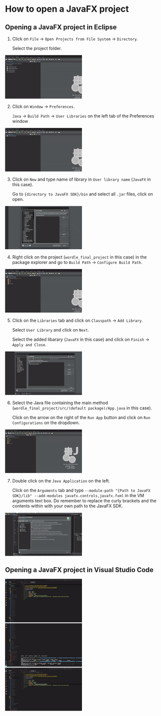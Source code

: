 # How to open a JavaFX project
## Opening a JavaFX project in Eclipse
1. Click on `File` -> `Open Projects from File System` -> `Directory`.

   Select the project folder.
<img src="https://github.com/iandkim229-tamu/how_to_open_a_javafx_project/blob/main/Resources/eclipse_step1.gif" width=50% height=50%>


2. Click on `Window` -> `Preferences`.

   `Java` -> `Build Path` -> `User Libraries` on the left tab of the Preferences window
<img src="https://github.com/iandkim229-tamu/how_to_open_a_javafx_project/blob/main/Resources/eclipse_step2.gif" width=50% height=50%>


3. Click on `New` and type name of library in `User library name` (`JavaFX` in this case).
   
   Go to `{directory to JavaFX SDK}/bin` and select all `.jar` files, click on open.
<img src="https://github.com/iandkim229-tamu/how_to_open_a_javafx_project/blob/main/Resources/eclipse_step3.gif" width=50% height=50%>


4. Right click on the project (`wordle_final_project` in this case) in the package explorer and go to `Build Path` -> `Configure Build Path`.
<img src="https://github.com/iandkim229-tamu/how_to_open_a_javafx_project/blob/main/Resources/eclipse_step4.gif" width=50% height=50%>


5. Click on the `Libraries` tab and click on `Classpath` -> `Add Library`.

   Select `User Library` and click on `Next`.

   Select the added libarary (`JavaFX` in this case) and click on `Finish` -> `Apply and Close`.
<img src="https://github.com/iandkim229-tamu/how_to_open_a_javafx_project/blob/main/Resources/eclipse_step5.gif" width=50% height=50%>


6. Select the Java file containing the main method (`wordle_final_project/src/(default package)/App.java` in this case).
   
   Click on the arrow on the right of the `Run App` button and click on `Run Configurations` on the dropdown.
<img src="https://github.com/iandkim229-tamu/how_to_open_a_javafx_project/blob/main/Resources/eclipse_step6.gif" width=50% height=50%>

7. Double click on the `Java Application` on the left.
   
   Click on the `Arguments` tab and type `--module-path "{Path to JavaFX SDK}/lib" --add-modules javafx.controls,javafx.fxml` in the VM arguments text box. Do remember to replace the curly brackets and the contents within with your own path to the JavaFX SDK.
<img src="https://github.com/iandkim229-tamu/how_to_open_a_javafx_project/blob/main/Resources/eclipse_step7.gif" width=50% height=50%>

## Opening a JavaFX project in Visual Studio Code
<img src="https://github.com/iandkim229-tamu/how_to_open_a_javafx_project/blob/main/Resources/vscode_step1.gif" width=50% height=50%>
<img src="https://github.com/iandkim229-tamu/how_to_open_a_javafx_project/blob/main/Resources/vscode_step2.gif" width=50% height=50%>
<img src="https://github.com/iandkim229-tamu/how_to_open_a_javafx_project/blob/main/Resources/vscode_step3.gif" width=50% height=50%>
